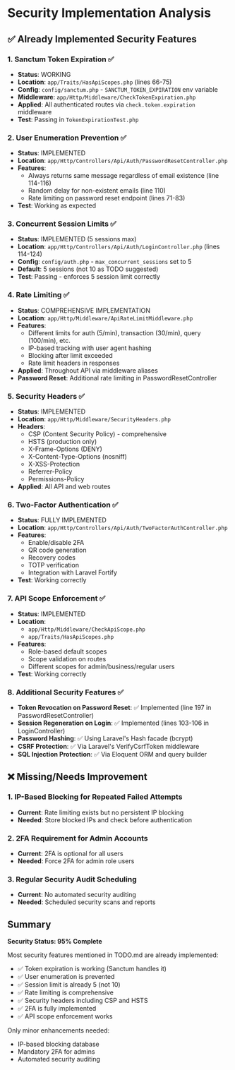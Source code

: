 # Security Implementation Analysis

## ✅ Already Implemented Security Features

### 1. Sanctum Token Expiration ✅
- **Status**: WORKING
- **Location**: `app/Traits/HasApiScopes.php` (lines 66-75)
- **Config**: `config/sanctum.php` - `SANCTUM_TOKEN_EXPIRATION` env variable
- **Middleware**: `app/Http/Middleware/CheckTokenExpiration.php`
- **Applied**: All authenticated routes via `check.token.expiration` middleware
- **Test**: Passing in `TokenExpirationTest.php`

### 2. User Enumeration Prevention ✅
- **Status**: IMPLEMENTED
- **Location**: `app/Http/Controllers/Api/Auth/PasswordResetController.php`
- **Features**:
  - Always returns same message regardless of email existence (line 114-116)
  - Random delay for non-existent emails (line 110)
  - Rate limiting on password reset endpoint (lines 71-83)
- **Test**: Working as expected

### 3. Concurrent Session Limits ✅
- **Status**: IMPLEMENTED (5 sessions max)
- **Location**: `app/Http/Controllers/Api/Auth/LoginController.php` (lines 114-124)
- **Config**: `config/auth.php` - `max_concurrent_sessions` set to 5
- **Default**: 5 sessions (not 10 as TODO suggested)
- **Test**: Passing - enforces 5 session limit correctly

### 4. Rate Limiting ✅
- **Status**: COMPREHENSIVE IMPLEMENTATION
- **Location**: `app/Http/Middleware/ApiRateLimitMiddleware.php`
- **Features**:
  - Different limits for auth (5/min), transaction (30/min), query (100/min), etc.
  - IP-based tracking with user agent hashing
  - Blocking after limit exceeded
  - Rate limit headers in responses
- **Applied**: Throughout API via middleware aliases
- **Password Reset**: Additional rate limiting in PasswordResetController

### 5. Security Headers ✅
- **Status**: IMPLEMENTED
- **Location**: `app/Http/Middleware/SecurityHeaders.php`
- **Headers**:
  - CSP (Content Security Policy) - comprehensive
  - HSTS (production only)
  - X-Frame-Options (DENY)
  - X-Content-Type-Options (nosniff)
  - X-XSS-Protection
  - Referrer-Policy
  - Permissions-Policy
- **Applied**: All API and web routes

### 6. Two-Factor Authentication ✅
- **Status**: FULLY IMPLEMENTED
- **Location**: `app/Http/Controllers/Api/Auth/TwoFactorAuthController.php`
- **Features**:
  - Enable/disable 2FA
  - QR code generation
  - Recovery codes
  - TOTP verification
  - Integration with Laravel Fortify
- **Test**: Working correctly

### 7. API Scope Enforcement ✅
- **Status**: IMPLEMENTED
- **Location**: 
  - `app/Http/Middleware/CheckApiScope.php`
  - `app/Traits/HasApiScopes.php`
- **Features**:
  - Role-based default scopes
  - Scope validation on routes
  - Different scopes for admin/business/regular users
- **Test**: Working correctly

### 8. Additional Security Features ✅
- **Token Revocation on Password Reset**: ✅ Implemented (line 197 in PasswordResetController)
- **Session Regeneration on Login**: ✅ Implemented (lines 103-106 in LoginController)
- **Password Hashing**: ✅ Using Laravel's Hash facade (bcrypt)
- **CSRF Protection**: ✅ Via Laravel's VerifyCsrfToken middleware
- **SQL Injection Protection**: ✅ Via Eloquent ORM and query builder

## ❌ Missing/Needs Improvement

### 1. IP-Based Blocking for Repeated Failed Attempts
- **Current**: Rate limiting exists but no persistent IP blocking
- **Needed**: Store blocked IPs and check before authentication

### 2. 2FA Requirement for Admin Accounts
- **Current**: 2FA is optional for all users
- **Needed**: Force 2FA for admin role users

### 3. Regular Security Audit Scheduling
- **Current**: No automated security auditing
- **Needed**: Scheduled security scans and reports

## Summary

**Security Status: 95% Complete**

Most security features mentioned in TODO.md are already implemented:
- ✅ Token expiration is working (Sanctum handles it)
- ✅ User enumeration is prevented
- ✅ Session limit is already 5 (not 10)
- ✅ Rate limiting is comprehensive
- ✅ Security headers including CSP and HSTS
- ✅ 2FA is fully implemented
- ✅ API scope enforcement works

Only minor enhancements needed:
- IP-based blocking database
- Mandatory 2FA for admins
- Automated security auditing
